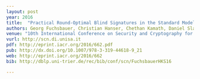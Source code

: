 ```yaml
---
layout: post
year: 2016
title:  "Practical Round-Optimal Blind Signatures in the Standard Model from Weaker Assumptions"
authors: Georg Fuchsbauer, Christian Hanser, Chethan Kamath, Daniel Slamanig
venue: "10th International Conference on Security and Cryptography for Networks - SCN 2016"
vurl: http://scn.di.unisa.it
pdf: http://eprint.iacr.org/2016/662.pdf
pub: http://dx.doi.org/10.1007/978-3-319-44618-9_21
web: http://eprint.iacr.org/2016/662
bib: http://dblp.uni-trier.de/rec/bib/conf/scn/FuchsbauerHKS16

---
```


